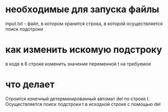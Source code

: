 # необходимые для запуска файлы
  input.txt - файл, в котором хранится строка, в которой осуществляется поиск подстроки
# как изменить искомую подстроку
  в коде в 6 строке изменить значение переменной t на требуемое
# что делает
  Строится конечный детерминированный автомат del по строке t. Осуществляется поиск подстроки t в исходной строке с помощью del
